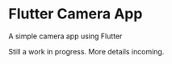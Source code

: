# Flutter Camera App

A simple camera app using Flutter

Still a work in progress. More details incoming.
